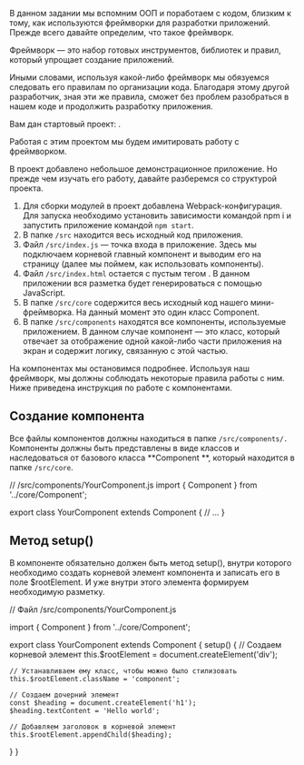 В данном задании мы вспомним ООП и поработаем с кодом, близким к тому, как используются фреймворки для разработки приложений. Прежде всего давайте определим, что такое фреймворк.

Фреймворк — это набор готовых инструментов, библиотек и правил, который упрощает создание приложений. 

Иными словами, используя какой-либо фреймворк мы обязуемся следовать его правилам по организации кода. Благодаря этому другой разработчик, зная эти же правила, сможет без проблем разобраться в нашем коде и продолжить разработку приложения. 

Вам дан стартовый проект: .

Работая с этим проектом мы будем имитировать работу с фреймворком. 

В проект добавлено небольшое демонстрационное приложение. Но прежде чем изучать его работу, давайте разберемся со структурой проекта. 

1. Для сборки модулей в проект добавлена Webpack-конфигурация. Для запуска необходимо установить зависимости командой npm i и запустить приложение командой `npm start`.
2. В папке `/src` находится весь исходный код приложения.
3. Файл `/src/index.js` — точка входа в приложение. Здесь мы подключаем корневой главный компонент и выводим его на страницу (далее мы поймем, как использовать компоненты).
4. Файл `/src/index.html` остается с пустым тегом <body>. В данном приложении вся разметка будет генерироваться с помощью JavaScript.
5. В папке `/src/core` содержится весь исходный код нашего мини-фреймворка. На данный момент это один класс Component.
6. В папке `/src/components` находятся все компоненты, используемые приложением. В данном случае компонент — это класс, который отвечает за отображение одной какой-либо части приложения на экран и содержит логику, связанную с этой частью.

На компонентах мы остановимся подробнее. Используя наш фреймворк, мы должны соблюдать некоторые правила работы с ним. Ниже приведена инструкция по работе с компонентами.

## Создание компонента

Все файлы компонентов должны находиться в папке `/src/components/.` Компоненты должны быть представлены в виде классов и наследоваться от базового класса **Component   **, который находится в папке `/src/core`.

// /src/components/YourComponent.js
import { Component } from '../core/Component';

export class YourComponent extends Component {
  // ...
}

## Метод setup()

В компоненте обязательно должен быть метод setup(), внутри которого необходимо создать корневой элемент компонента и записать его в поле $rootElement. И уже внутри этого элемента формируем необходимую разметку. 

// Файл /src/components/YourComponent.js

 import { Component } from '../core/Component';

export class YourComponent extends Component {
  setup() {
    // Создаем корневой элемент
    this.$rootElement = document.createElement('div');
    
    // Устанавливаем ему класс, чтобы можно было стилизовать
    this.$rootElement.className = 'component';

    // Создаем дочерний элемент
    const $heading = document.createElement('h1');
    $heading.textContent = 'Hello world';
    
    // Добавляем заголовок в корневой элемент
    this.$rootElement.appendChild($heading);
  }
}
